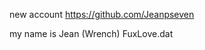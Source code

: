 new account https://github.com/Jeanpseven
<script>alert('Welcome ladies and gentlemen')</script>
my name is Jean (Wrench)
FuxLove.dat

